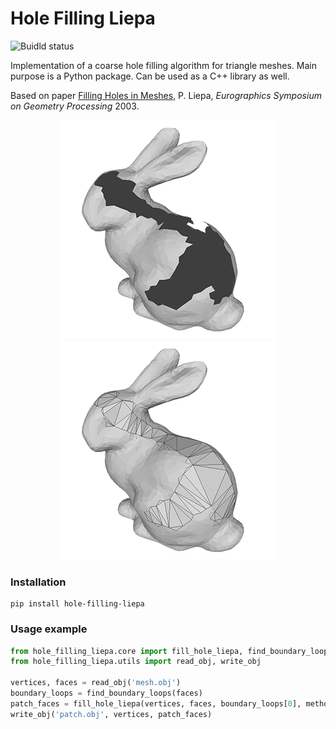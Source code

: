 # Hole Filling Liepa

![Buidld status](https://github.com/russelmann/hole-filling-liepa/actions/workflows/python-package-conda.yml/badge.svg?event=push)

Implementation of a coarse hole filling algorithm for triangle meshes. Main purpose is a Python package. Can be used as a C++ library as well.

Based on paper [Filling Holes in Meshes](https://diglib.eg.org/handle/10.2312/SGP.SGP03.200-206), P. Liepa, *Eurographics Symposium on Geometry Processing* 2003.


<p align="center">
  <img width="350" src="https://github.com/russelmann/hole-filling-liepa/blob/main/media/bunny-hole.png" alt="Bunny with hole">
  <img width="350" src="https://github.com/russelmann/hole-filling-liepa/blob/main/media/bunny-patched.png" alt="Patched Bunny">
</p>

### Installation

```
pip install hole-filling-liepa
```

### Usage example

```python
from hole_filling_liepa.core import fill_hole_liepa, find_boundary_loops
from hole_filling_liepa.utils import read_obj, write_obj

vertices, faces = read_obj('mesh.obj')
boundary_loops = find_boundary_loops(faces)
patch_faces = fill_hole_liepa(vertices, faces, boundary_loops[0], method='angle')
write_obj('patch.obj', vertices, patch_faces)
```
